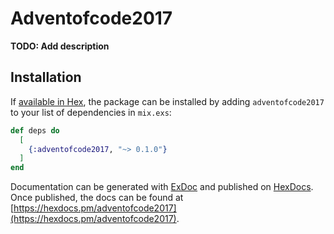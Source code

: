 # Adventofcode2017

**TODO: Add description**

## Installation

If [available in Hex](https://hex.pm/docs/publish), the package can be installed
by adding `adventofcode2017` to your list of dependencies in `mix.exs`:

```elixir
def deps do
  [
    {:adventofcode2017, "~> 0.1.0"}
  ]
end
```

Documentation can be generated with [ExDoc](https://github.com/elixir-lang/ex_doc)
and published on [HexDocs](https://hexdocs.pm). Once published, the docs can
be found at [https://hexdocs.pm/adventofcode2017](https://hexdocs.pm/adventofcode2017).

